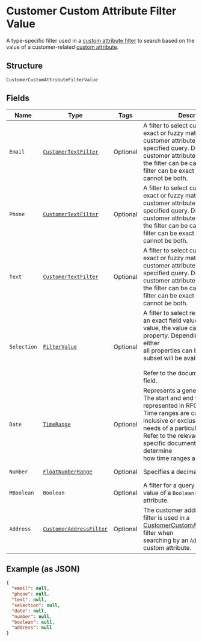 
# Customer Custom Attribute Filter Value

A type-specific filter used in a [custom attribute filter](../../doc/models/customer-custom-attribute-filter.md) to search based on the value
of a customer-related [custom attribute](../../doc/models/custom-attribute.md).

## Structure

`CustomerCustomAttributeFilterValue`

## Fields

| Name | Type | Tags | Description | Getter |
|  --- | --- | --- | --- | --- |
| `Email` | [`CustomerTextFilter`](../../doc/models/customer-text-filter.md) | Optional | A filter to select customers based on exact or fuzzy matching of<br>customer attributes against a specified query. Depending on the customer attributes,<br>the filter can be case-sensitive. This filter can be exact or fuzzy, but it cannot be both. | CustomerTextFilter getEmail() |
| `Phone` | [`CustomerTextFilter`](../../doc/models/customer-text-filter.md) | Optional | A filter to select customers based on exact or fuzzy matching of<br>customer attributes against a specified query. Depending on the customer attributes,<br>the filter can be case-sensitive. This filter can be exact or fuzzy, but it cannot be both. | CustomerTextFilter getPhone() |
| `Text` | [`CustomerTextFilter`](../../doc/models/customer-text-filter.md) | Optional | A filter to select customers based on exact or fuzzy matching of<br>customer attributes against a specified query. Depending on the customer attributes,<br>the filter can be case-sensitive. This filter can be exact or fuzzy, but it cannot be both. | CustomerTextFilter getText() |
| `Selection` | [`FilterValue`](../../doc/models/filter-value.md) | Optional | A filter to select resources based on an exact field value. For any given<br>value, the value can only be in one property. Depending on the field, either<br>all properties can be set or only a subset will be available.<br><br>Refer to the documentation of the field. | FilterValue getSelection() |
| `Date` | [`TimeRange`](../../doc/models/time-range.md) | Optional | Represents a generic time range. The start and end values are<br>represented in RFC 3339 format. Time ranges are customized to be<br>inclusive or exclusive based on the needs of a particular endpoint.<br>Refer to the relevant endpoint-specific documentation to determine<br>how time ranges are handled. | TimeRange getDate() |
| `Number` | [`FloatNumberRange`](../../doc/models/float-number-range.md) | Optional | Specifies a decimal number range. | FloatNumberRange getNumber() |
| `MBoolean` | `Boolean` | Optional | A filter for a query based on the value of a `Boolean`-type custom attribute. | Boolean getMBoolean() |
| `Address` | [`CustomerAddressFilter`](../../doc/models/customer-address-filter.md) | Optional | The customer address filter. This filter is used in a [CustomerCustomAttributeFilterValue](../../doc/models/customer-custom-attribute-filter-value.md) filter when<br>searching by an `Address`-type custom attribute. | CustomerAddressFilter getAddress() |

## Example (as JSON)

```json
{
  "email": null,
  "phone": null,
  "text": null,
  "selection": null,
  "date": null,
  "number": null,
  "boolean": null,
  "address": null
}
```

